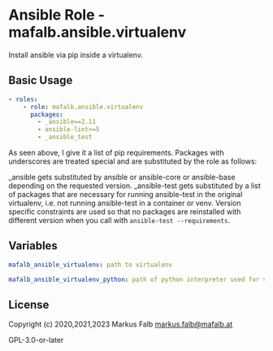 # Ansible Role - mafalb.ansible.virtualenv

Install ansible via pip inside a virtualenv.

## Basic Usage

```yaml
- roles:
    - role: mafalb.ansible.virtualenv
      packages:
        - _ansible==2.11
        - ansible-lint>=5
        - _ansible_test
```

As seen above, I give it a list of pip requirements.
Packages with underscores are treated special and are substituted by the role as follows:

_ansible gets substituted by ansible or ansible-core or ansible-base depending on the requested version.
_ansible-test gets substituted by a list of packages that are necessary for running ansible-test in the original virtualenv, i.e. not running ansible-test in a container or venv. Version specific constraints are used so that no packages are reinstalled with different version when you call with `ansible-test --requirements`.


## Variables

```yaml
mafalb_ansible_virtualenv: path to virtualenv
```

```yaml
mafalb_ansible_virtualenv_python: path of python interpreter used for virtualenv
```


## License

Copyright (c) 2020,2021,2023 Markus Falb <markus.falb@mafalb.at>

GPL-3.0-or-later
